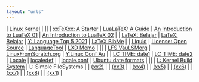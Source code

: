 ```yaml
---
layout: "urls"
---
```


| [Linux Kernel](https://kernel.org/) |
||
| [xxTeXxx: A Starter](https://tug.org/begin.html) | [LuaLaTeX: A Guide](http://dante.ctan.org/tex-archive/info/luatex/lualatex-doc/lualatex-doc.pdf) | [An Introduction to LuaTeX 01](https://www.overleaf.com/learn/latex/Articles/An_Introduction_to_LuaTeX_(Part_1):_What_is_it%E2%80%94and_what_makes_it_so_different%3F) | [An Introduction to LuaTeX 02](https://www.overleaf.com/learn/latex/Articles/An_Introduction_to_LuaTeX_(Part_2):_Understanding_%5Cdirectlua) |
| [LaTeX: Belajar](https://latex.vlsm.org/) | [LaTeX: Belajar](https://github.com/Belajar-Latex/) | [Y: Language Top 5 2021](https://youtu.be/aSGsMBX-zuQ) | [LaTeX BibMe](https://www.bibme.org/) | 
| [Liquid](https://shopify.github.io/liquid/) | [License: Open Source](https://choosealicense.com/) | [LanguageTool](https://languagetoolplus.com/) | [LXD Memo](https://rahmatm.samik-ibrahim.vlsm.org/2017/08/lxd-memo.html) |
||
| [LFS VauLSMorg](http://lfs.vlsm.org/) | [LinuxFromScratch.org](http://www.linuxfromscratch.org/) | [Y:Linux Conf Au](https://www.youtube.com/c/linuxconfau) |
| [LC_TIME: date1](https://askubuntu.com/questions/1064167/how-can-i-change-the-default-date-format-using-lc-time) | [LC_TIME: date2](https://unix.stackexchange.com/questions/203975/best-practice-to-customize-date-time-format-system-wide) | [Locale](https://pubs.opengroup.org/onlinepubs/009696699/basedefs/xbd_chap07.html) | [localedef](http://manpages.ubuntu.com/manpages/trusty/man1/localedef.1posix.html) | 
| [locale.conf](http://manpages.ubuntu.com/manpages/xenial/man5/locale.conf.5.html) | [Ubuntu date formats](https://ccollins.wordpress.com/2009/01/06/how-to-change-date-formats-on-ubuntu/) |
||
| [L: Kernel Build System](https://01.org/linuxgraphics/gfx-docs/drm/kbuild/) | L: Simple FileSystems |
| [(xx2)](http://elm-chan.org/fsw/ff/00index_e.html)    |
| [(xx3)](http://linuxseekernel.blogspot.com/2014/06/create-simple-file-system.html) |
| [(xx4)](http://www.geocities.ws/ravikiran_uvs/articles/rkfs.html) |
| [(xx5)](https://www3.nd.edu/~pbui/teaching/cse.30341.fa17/project06.html) |
| [(xx6)](http://www.maastaar.net/fuse/linux/filesystem/c/2016/05/21/writing-a-simple-filesystem-using-fuse/) |
| [(xx7)](https://developpaper.com/write-os-kernel-from-scratch-simple-file-system/) |
| [(xx8)](https://developer.ibm.com/tutorials/l-linux-filesystem/) |
| [(xx1)](https://github.com/aknooh/Simple-File-System-in-C) |

